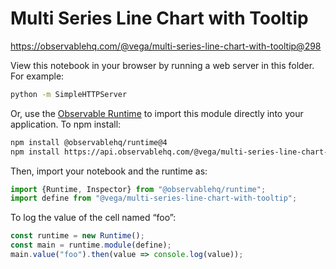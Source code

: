# Multi Series Line Chart with Tooltip

https://observablehq.com/@vega/multi-series-line-chart-with-tooltip@298

View this notebook in your browser by running a web server in this folder. For
example:

~~~sh
python -m SimpleHTTPServer
~~~

Or, use the [Observable Runtime](https://github.com/observablehq/runtime) to
import this module directly into your application. To npm install:

~~~sh
npm install @observablehq/runtime@4
npm install https://api.observablehq.com/@vega/multi-series-line-chart-with-tooltip.tgz?v=3
~~~

Then, import your notebook and the runtime as:

~~~js
import {Runtime, Inspector} from "@observablehq/runtime";
import define from "@vega/multi-series-line-chart-with-tooltip";
~~~

To log the value of the cell named “foo”:

~~~js
const runtime = new Runtime();
const main = runtime.module(define);
main.value("foo").then(value => console.log(value));
~~~
